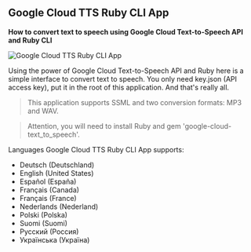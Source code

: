 ## Google Cloud TTS Ruby CLI App

**How to convert text to speech using Google Cloud Text-to-Speech API and Ruby CLI**

![Google Cloud TTS Ruby CLI App](https://masterpro.ws/images/6/cli_tts.gif)

Using the power of Google Cloud Text-to-Speech API and Ruby here is a simple interface to convert text to speech.
You only need key.json (API access key), put it in the root of this application. And that's really all.

> This application supports SSML and two conversion formats: MP3 and WAV.

> Attention, you will need to install Ruby and gem 'google-cloud-text_to_speech'.

Languages Google Cloud TTS Ruby CLI App supports:
- Deutsch (Deutschland)
- English (United States)
- Español (España)
- Français (Canada)
- Français (France)
- Nederlands (Nederland)
- Polski (Polska)
- Suomi (Suomi)
- Русский (Россия)
- Українська (Україна)


